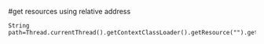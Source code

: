 #get resources using relative address
```
String path=Thread.currentThread().getContextClassLoader().getResource("").getPath();
```